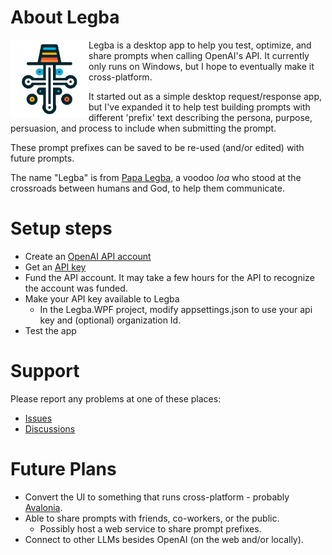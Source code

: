 # About Legba

<img align="left" width="125" height="125" style="color:white" src="https://github.com/LillySoftwareConsulting/Legba/blob/master/Legba.WPF/LegbaIcon.png">

Legba is a desktop app to help you test, optimize, and share prompts when calling OpenAI's API. It currently only runs on Windows, but I hope to eventually make it cross-platform.

It started out as a simple desktop request/response app, but I've expanded it to help test building prompts with different 'prefix' text describing the persona, purpose, persuasion, and process to include when submitting the prompt.

These prompt prefixes can be saved to be re-used (and/or edited) with future prompts.

The name "Legba" is from [Papa Legba](https://en.wikipedia.org/wiki/Papa_Legba), a voodoo *loa* who stood at the crossroads between humans and God, to help them communicate.

# Setup steps
- Create an [OpenAI API account](https://openai.com/blog/openai-api)
- Get an [API key](https://platform.openai.com/api-keys)
- Fund the API account. It may take a few hours for the API to recognize the account was funded.
- Make your API key available to Legba
  - In the Legba.WPF project, modify appsettings.json to use your api key and (optional) organization Id.
- Test the app

# Support
Please report any problems at one of these places:
- [Issues](https://github.com/LillySoftwareConsulting/Legba/issues)
- [Discussions](https://github.com/LillySoftwareConsulting/Legba/discussions)

# Future Plans
- Convert the UI to something that runs cross-platform - probably [Avalonia](https://avaloniaui.net/).
- Able to share prompts with friends, co-workers, or the public.
  - Possibly host a web service to share prompt prefixes.
- Connect to other LLMs besides OpenAI (on the web and/or locally).

